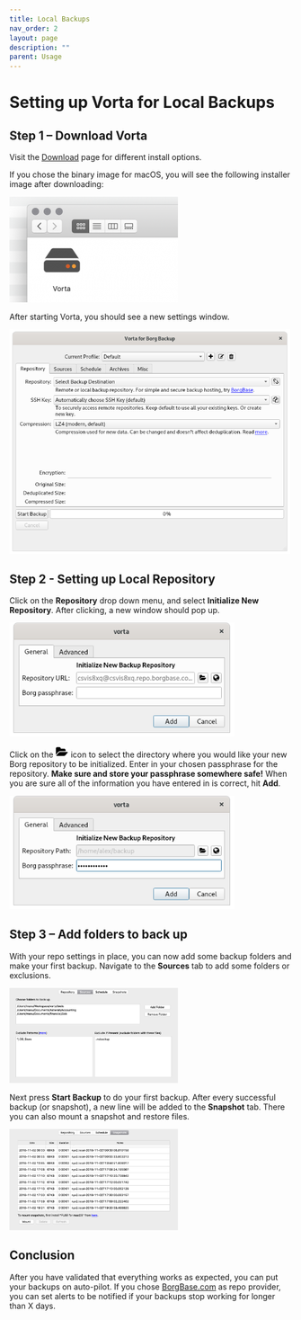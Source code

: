 ```yaml
---
title: Local Backups
nav_order: 2
layout: page
description: ""
parent: Usage
---
```


# Setting up Vorta for Local Backups

## Step 1 – Download Vorta

Visit the [Download](/download) page for different install options.

If you chose the binary image for macOS, you will see the following installer image after downloading:

<img src="/assets/images/vorta/Screenshot-2018-11-02-at-19.56.04-300x188.png" alt="" width="300" height="188" />

After starting Vorta, you should see a new settings window.

<img src="/assets/images/vorta/local1.png" alt="" width="500" />

## Step 2 - Setting up Local Repository

Click on the **Repository** drop down menu, and select **Initialize New Repository**. After clicking, a new window should pop up.

<img src="/assets/images/vorta/local2.png" alt="" width="400" />

Click on the <img src="/assets/images/vorta/local3.png" /> icon to select the directory where you would like your new Borg repository to be initialized. Enter in your chosen passphrase for the repository. **Make sure and store your passphrase somewhere safe!** When you are sure all of the information you have entered in is correct, hit **Add**.

<img src="/assets/images/vorta/local4.png" alt="" width="400" />

## Step 3 – Add folders to back up

With your repo settings in place, you can now add some backup folders and make your first backup. Navigate to the **Sources** tab to add some folders or exclusions.

<img src="/assets/images/vorta/Screenshot-2018-11-02-at-20.37.32.png" alt="" width="300" height="169" class="aligncenter size-medium wp-image-65" />

Next press **Start Backup** to do your first backup. After every successful backup (or snapshot), a new line will be added to the **Snapshot** tab. There you can also mount a snapshot and restore files.

<img src="/assets/images/vorta/Screenshot-2018-11-02-at-20.40.41.png" alt="" width="300" height="180" class="aligncenter size-medium wp-image-66" />

## Conclusion

After you have validated that everything works as expected, you can put your backups on auto-pilot. If you chose [BorgBase.com](https://www.borgbase.com) as repo provider, you can set alerts to be notified if your backups stop working for longer than X days.
